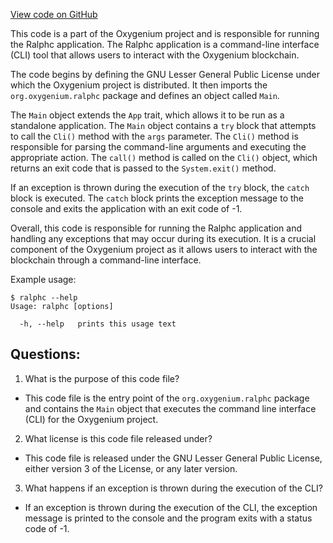 [View code on GitHub](https://github.com/oxygenium/oxygenium/ralphc/src/main/scala/org/oxygenium/ralphc/Ralphc.scala)

This code is a part of the Oxygenium project and is responsible for running the Ralphc application. The Ralphc application is a command-line interface (CLI) tool that allows users to interact with the Oxygenium blockchain. 

The code begins by defining the GNU Lesser General Public License under which the Oxygenium project is distributed. It then imports the `org.oxygenium.ralphc` package and defines an object called `Main`. 

The `Main` object extends the `App` trait, which allows it to be run as a standalone application. The `Main` object contains a `try` block that attempts to call the `Cli()` method with the `args` parameter. The `Cli()` method is responsible for parsing the command-line arguments and executing the appropriate action. The `call()` method is called on the `Cli()` object, which returns an exit code that is passed to the `System.exit()` method. 

If an exception is thrown during the execution of the `try` block, the `catch` block is executed. The `catch` block prints the exception message to the console and exits the application with an exit code of -1. 

Overall, this code is responsible for running the Ralphc application and handling any exceptions that may occur during its execution. It is a crucial component of the Oxygenium project as it allows users to interact with the blockchain through a command-line interface. 

Example usage:

```
$ ralphc --help
Usage: ralphc [options]

  -h, --help   prints this usage text
```
## Questions: 
 1. What is the purpose of this code file?
- This code file is the entry point of the `org.oxygenium.ralphc` package and contains the `Main` object that executes the command line interface (CLI) for the Oxygenium project.

2. What license is this code file released under?
- This code file is released under the GNU Lesser General Public License, either version 3 of the License, or any later version.

3. What happens if an exception is thrown during the execution of the CLI?
- If an exception is thrown during the execution of the CLI, the exception message is printed to the console and the program exits with a status code of -1.